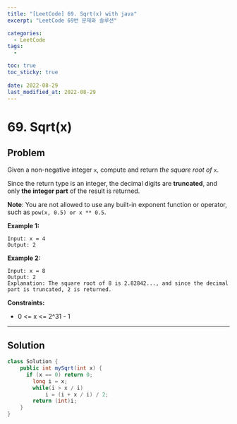 ```yaml
---
title: "[LeetCode] 69. Sqrt(x) with java"
excerpt: "LeetCode 69번 문제와 솔루션"

categories:
  - LeetCode
tags:
  - 

toc: true
toc_sticky: true
 
date: 2022-08-29
last_modified_at: 2022-08-29
---
```

# 69. Sqrt(x)
## **Problem**
Given a non-negative integer `x`, compute and return *the square root of* `x`.

Since the return type is an integer, the decimal digits are **truncated**, and only **the integer part** of the result is returned.

**Note**: You are not allowed to use any built-in exponent function or operator, such as `pow(x, 0.5) or x ** 0.5`.


**Example 1:**
```
Input: x = 4
Output: 2
```
**Example 2:**
```
Input: x = 8
Output: 2
Explanation: The square root of 8 is 2.82842..., and since the decimal part is truncated, 2 is returned.
```
<!-- **Example 3:**
```

``` -->
**Constraints:**
- 0 <= x <= 2^31 - 1

---
## **Solution**
```java
class Solution {
    public int mySqrt(int x) {
      if (x == 0) return 0;
	    long i = x;
    	while(i > x / i)  
	      	i = (i + x / i) / 2;	    	
	    return (int)i;
    }
}
```
<!-- ## **Explaination**
- -->